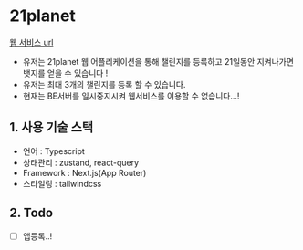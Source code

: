 # 21planet

[웹 서비스 url](https://21planet.world/)

- 유저는 21planet 웹 어플리케이션을 통해 챌린지를 등록하고 21일동안 지켜나가면 뱃지를 얻을 수 있습니다 !
- 유저는 최대 3개의 챌린지를 등록 할 수 있습니다.
- 현재는 BE서버를 일시중지시켜 웹서비스를 이용할 수 없습니다...!

## 1. 사용 기술 스택

- 언어 : Typescript
- 상태관리 : zustand, react-query
- Framework : Next.js(App Router)
- 스타일링 : tailwindcss

## 2. Todo

- [ ] 앱등록..!
